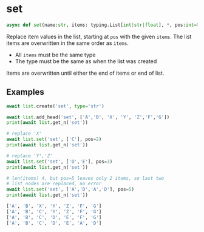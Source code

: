 # set

```py
async def set(name:str, items: typing.List[int|str|float], *, pos:int=0):
```

Replace item values in the list, starting at `pos` with the given `items`. The list items are overwritten
in the same order as `items`.

- All `items` must be the same type 
- The type must be the same as when the list was created

Items are overwritten until either the end of items or end of list.


## Examples

```py
await list.create('set', type='str')

await list.add_head('set', ['A','B', 'X', 'Y', 'Z','F','G'])
print(await list.get_n('set'))

# replace 'X'
await list.set('set', ['C'], pos=2)
print(await list.get_n('set'))

# replace 'Y','Z'
await list.set('set', ['D','E'], pos=3)
print(await list.get_n('set'))

# len(items) 4, but pos=5 leaves only 2 items, so last two
# list nodes are replaced, no error
await list.set('set', ['A','D','A','D'], pos=5)
print(await list.get_n('set'))
```

```bash title='Output'
['A', 'B', 'X', 'Y', 'Z', 'F', 'G']
['A', 'B', 'C', 'Y', 'Z', 'F', 'G']
['A', 'B', 'C', 'D', 'E', 'F', 'G']
['A', 'B', 'C', 'D', 'E', 'A', 'D']
```
